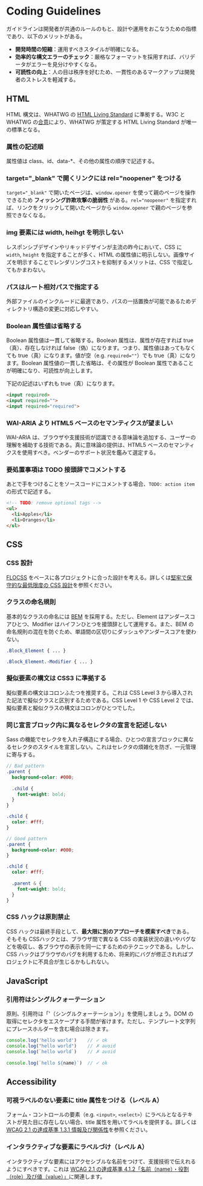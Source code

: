 # Coding Guidelines
ガイドラインは開発者が共通のルールのもと、設計や運用をおこなうための指標であり、以下のメリットがある。

- **開発時間の短縮**：運用すべきスタイルが明確になる。
- **効率的な構文エラーのチェック**：厳格なフォーマットを採用すれば、バリデータがエラーを見分けやすくなる。
- **可読性の向上**：人の目は秩序を好むため、一貫性のあるマークアップは開発者のストレスを軽減する。

## HTML
HTML 構文は、WHATWG の [HTML Living Standard](https://html.spec.whatwg.org/multipage/) に準拠する。W3C と WHATWG の[合意](https://www.w3.org/blog/news/archives/7753)により、WHATWG が策定する HTML Living Standard が唯一の標準となる。


### 属性の記述順
属性値は class、id、data-*、その他の属性の順序で記述する。

### target="_blank" で開くリンクには rel="noopener" をつける
`target="_blank"` で開いたページは、`window.opener` を使って親のページを操作できるため **フィッシング詐欺攻撃の脆弱性** がある。`rel="noopener"` を指定すれば、リンクをクリックして開いたページから `window.opener` で親のページを参照できなくなる。

### img 要素には width, heihgt を明示しない
レスポンシブデザインやリキッドデザインが主流の昨今において、CSS に `width`, `height` を指定することが多く、HTML の属性値に明示しない。画像サイズを明示することでレンダリングコストを抑制するメリットは、CSS で指定してもかまわない。

### パスはルート相対パスで指定する
外部ファイルのインクルードに最適であり、パスの一括置換が可能であるためディレクトリ構造の変更に対応しやすい。

### Boolean 属性値は省略する
Boolean 属性値は一貫して省略する。Boolean 属性は、属性が存在すれば true（真）、存在しなければ false（偽）になります。つまり、属性値はあってもなくても true（真）になります。値が空（e.g. `required=""`）でも true（真）になります。Boolean 属性値の一貫した省略は、その属性が Boolean 属性であることが明確になり、可読性が向上します。

下記の記述はいずれも true（真）になります。

```html
<input required>
<input required="">
<input required="required">
```

### WAI-ARIA より HTML5 ベースのセマンティクスが望ましい
WAI-ARIA は、ブラウザや支援技術が認識できる意味論を追加する、ユーザーの理解を補助する技術である。真に意味論の提供は、HTML5 ベースのセマンティクスを使用すべき。ベンダーのサポート状況を鑑みて選定する。

### 要処置事項は TODO 接頭辞でコメントする
あとで手をつけることをソースコードにコメントする場合、`TODO: action item` の形式で記述する。
```html
<!-- TODO: remove optional tags -->
<ul>
  <li>Apples</li>
  <li>Oranges</li>
</ul>
```

## CSS

### CSS 設計
[FLOCSS](https://github.com/hiloki/flocss) をベースに各プロジェクトに合った設計を考える。詳しくは[堅牢で保守的な最低限度の CSS 設計](https://qiita.com/toshifumiimanishi/items/289ff7a44054bcc39b09)を参照ください。

### クラスの命名規則
基本的なクラスの命名には [BEM](https://en.bem.info/methodology/) を採用する。ただし、Element はアンダースコアひとつ、Modifier はハイフンひとつを接頭辞として運用する。また、BEM の命名規則の混在を防ぐため、単語間の区切りにダッシュやアンダースコアを使わない。

```css
.Block_Element { ... }

.Block_Element.-Modifier { ... }
```

### 擬似要素の構文は CSS3 に準拠する
擬似要素の構文はコロンふたつを推奨する。これは CSS Level 3 から導入された記法で擬似クラスと区別するためである。CSS Level 1 や CSS Level 2 では、擬似要素と擬似クラスの構文はコロンがひとつでした。

### 同じ宣言ブロック内に異なるセレクタの宣言を記述しない
Sass の機能でセレクタを入れ子構造にする場合、ひとつの宣言ブロックに異なるセレクタのスタイルを宣言しない。これはセレクタの煩雑化を防ぎ、一元管理に寄与する。

```scss
// Bad pattern
.parent {
  background-color: #000;
  
  .child {
    font-weight: bold;
  }
}

.child {
  color: #fff;
}
```
```scss
// Good pattern
.parent {
  background-color: #000;
}

.child {
  color: #fff;
  
  .parent & {
    font-weight: bold;
  }
}
```

### CSS ハックは原則禁止
CSS ハックは最終手段として、**最大限に別のアプローチを模索すべき**である。そもそも CSSハックとは、ブラウザ間で異なる CSS の実装状況の違いやバグなどを吸収し、各ブラウザの表示を同一にするためのテクニックである。しかし、CSS ハックはブラウザのバグを利用するため、将来的にバグが修正されればプロジェクトに不具合が生じるかもしれない。


## JavaScript

### 引用符はシングルクォーテーション
原則、引用符は「'（シングルクォーテーション）」を使用しましょう。DOM の取得にセレクタをエスケープする手間が省けます。ただし、テンプレート文字列にプレースホルダーを含む場合は除きます。

```js
console.log('hello world')    // ✓ ok
console.log("hello world")    // ✗ avoid
console.log(`hello world`)    // ✗ avoid
 
console.log(`hello ${name}`)  // ✓ ok
```

## Accessibility

### 可視ラベルのない要素に title 属性をつける（レベル A）
フォーム・コントロールの要素（e.g. `<input>`, `<select>`）にラベルとなるテキストが見た目に存在しない場合、title 属性を用いてラベルを提供する。詳しくは [WCAG 2.1 の達成基準 1.3.1 情報及び関係性](https://www.w3.org/WAI/WCAG21/Understanding/info-and-relationships.html)を参照ください。

### インタラクティブな要素にラベルづけ（レベル A）
インタラクティブな要素にはアクセシブルな名前をつけて、支援技術で伝えれるようにすべきです。これは [WCAG 2.1 の達成基準 4.1.2「名前（name）・役割（role）及び値（value）」](https://www.w3.org/WAI/WCAG21/Understanding/name-role-value.html)に関連します。
